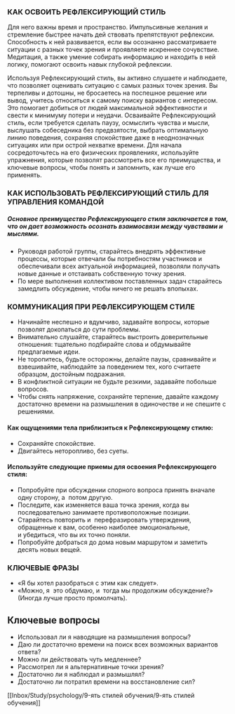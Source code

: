 ### КАК ОСВОИТЬ РЕФЛЕКСИРУЮЩИЙ СТИЛЬ
Для него важны время и пространство. Импульсивные желания и стремление быстрее начать дей ствовать препятствуют рефлексии. Способность к ней развивается, если вы осознанно рассматриваете ситуации с разных точек зрения и проявляете искреннее сочувствие. Медитация, а также умение собирать информацию и находить в ней логику, помогают освоить навык глубокой рефлексии.


Используя Рефлексирующий стиль, вы активно слушаете и наблюдаете, что позволяет оценивать ситуацию с самых разных точек зрения. Вы терпеливы и дотошны, не бросаетесь на поспешное решение или вывод, учитесь относиться к самому поиску вариантов с интересом. Это помогает добиться от людей максимальной эффективности и свести к минимуму потери и неудачи. Осваивайте Рефлексирующий стиль, если требуется сделать паузу, осмыслить чувства и мысли, выслушать собеседника без предвзятости, выбрать оптимальную линию поведения, сохраняя спокойствие даже в неоднозначных ситуациях или при острой нехватке времени. Для начала сосредоточьтесь на его физических проявлениях, используйте упражнения, которые позволят рассмотреть все его преимущества, и ключевые вопросы, чтобы понять и запомнить, как лучше его применять.

 
 ### КАК ИСПОЛЬЗОВАТЬ РЕФЛЕКСИРУЮЩИЙ СТИЛЬ ДЛЯ УПРАВЛЕНИЯ КОМАНДОЙ 
 ##### Основное преимущество Рефлексирующего стиля заключается в том, что он дает возможность осознать взаимосвязи  между чувствами и мыслями. 
 - Руководя работой группы, старайтесь внедрять эффективные процессы, которые отвечали бы потребностям участников и обеспечивали всех актуальной информацией, позволяли получать новые данные и отстаивать собственную точку зрения.
 -  По мере выполнения коллективом поставленных задач старайтесь замедлить обсуждение, чтобы ничего не решать впопыхах.

### КОММУНИКАЦИЯ ПРИ РЕФЛЕКСИРУЮЩЕМ СТИЛЕ 
- Начинайте неспешно и вдумчиво, задавайте вопросы, которые позволят докопаться до сути проблемы. 
- Внимательно слушайте, старайтесь выстроить доверительные отношения: тщательно подбирайте слова и обдумывайте предлагаемые идеи. 
- Не торопитесь, будьте осторожны, делайте паузы, сравнивайте и взвешивайте, наблюдайте за поведением тех, кого считаете образцом, достойным подражания. 
- В конфликтной ситуации не будьте резкими, задавайте побольше вопросов.
-  Чтобы снять напряжение, сохраняйте терпение, давайте каждому достаточно времени на размышления в одиночестве и не спешите с решениями.

#### Как ощущениями тела приблизиться к Рефлексирующему стилю:
- Сохраняйте спокойствие. 
- Двигайтесь неторопливо, без суеты.

#### Используйте следующие приемы для освоения Рефлексирующего стиля:
- Попробуйте при обсуждении спорного вопроса принять вначале одну сторону, а  потом другую.
-  Последите, как изменяется ваша точка зрения, когда вы последовательно занимаете противоположные позиции. 
-  Старайтесь повторить и  перефразировать утверждения, обращенные к вам, особенно наиболее эмоциональные, и убедиться, что вы их точно поняли. 
-  Попробуйте добраться до дома новым маршрутом и заметить десять новых вещей.


### КЛЮЧЕВЫЕ ФРАЗЫ
- «Я бы хотел разобраться с этим как следует». 
- «Можно, я  это обдумаю, и  тогда мы продолжим обсуждение?» (Иногда лучше просто промолчать).
 
 ## Ключевые вопросы
 - Использовал ли я наводящие на размышления вопросы?
 -  Даю ли достаточно времени на поиск всех возможных вариантов ответа? 
 -  Можно ли действовать чуть медленнее?
 -   Рассмотрел ли я альтернативные точки зрения? 
 -   Достаточно ли я наблюдал и размышлял?
 -   Достаточно ли потратил времени на восстановление сил?
 
 [[Inbox/Study/psychology/9-ять стилей обучения/9-ять стилей обучения]]